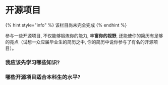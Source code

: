 # 开源项目

{% hint style="info" %}
该栏目尚未完全完成
{% endhint %}

参与一些开源项目, 不仅能够锻炼你的能力, **丰富你的视野**, 还能使你的简历有足够的亮点（试想一众应届毕业生的简历之中, 你的简历中说你参与了有名的开源项目）。

### 我应该先学习哪些知识?



### 哪些开源项目适合本科生的水平?
